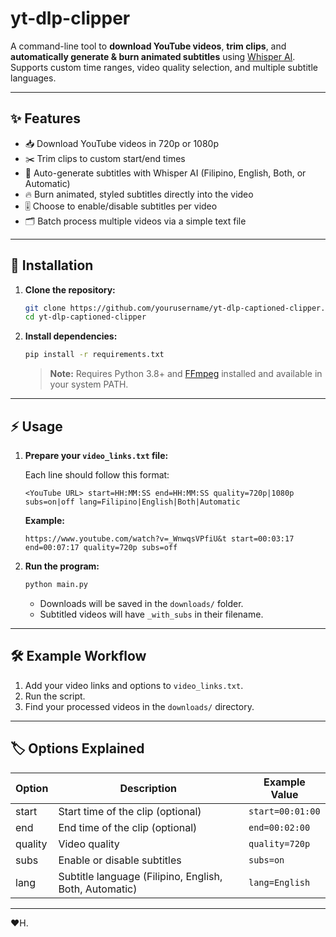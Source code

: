 # yt-dlp-clipper

A command-line tool to **download YouTube videos**, **trim clips**, and **automatically generate & burn animated subtitles** using [Whisper AI](https://github.com/openai/whisper).  
Supports custom time ranges, video quality selection, and multiple subtitle languages.

---

## ✨ Features

- 📥 Download YouTube videos in 720p or 1080p
- ✂️ Trim clips to custom start/end times
- 📝 Auto-generate subtitles with Whisper AI (Filipino, English, Both, or Automatic)
- 🔥 Burn animated, styled subtitles directly into the video
- 🎚️ Choose to enable/disable subtitles per video
- 🗂️ Batch process multiple videos via a simple text file

---

## 🚀 Installation

1. **Clone the repository:**

   ```sh
   git clone https://github.com/yourusername/yt-dlp-captioned-clipper.git
   cd yt-dlp-captioned-clipper
   ```

2. **Install dependencies:**

   ```sh
   pip install -r requirements.txt
   ```

   > **Note:** Requires Python 3.8+ and [FFmpeg](https://ffmpeg.org/download.html) installed and available in your system PATH.

---

## ⚡ Usage

1. **Prepare your `video_links.txt` file:**

   Each line should follow this format:

   ```
   <YouTube URL> start=HH:MM:SS end=HH:MM:SS quality=720p|1080p subs=on|off lang=Filipino|English|Both|Automatic
   ```

   **Example:**

   ```
   https://www.youtube.com/watch?v=_WnwqsVPfiU&t start=00:03:17 end=00:07:17 quality=720p subs=off
   ```

2. **Run the program:**

   ```sh
   python main.py
   ```

   - Downloads will be saved in the `downloads/` folder.
   - Subtitled videos will have `_with_subs` in their filename.

---

## 🛠️ Example Workflow

1. Add your video links and options to `video_links.txt`.
2. Run the script.
3. Find your processed videos in the `downloads/` directory.

---

## 🏷️ Options Explained

| Option  | Description                                            | Example Value    |
| ------- | ------------------------------------------------------ | ---------------- |
| start   | Start time of the clip (optional)                      | `start=00:01:00` |
| end     | End time of the clip (optional)                        | `end=00:02:00`   |
| quality | Video quality                                          | `quality=720p`   |
| subs    | Enable or disable subtitles                            | `subs=on`        |
| lang    | Subtitle language (Filipino, English, Both, Automatic) | `lang=English`   |

---
❤H.
